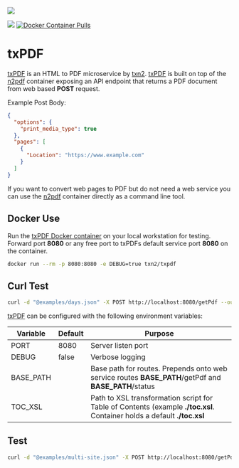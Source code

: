 ![](https://raw.githubusercontent.com/txn2/txpdf/master/assets/mast.jpg)

[![](https://images.microbadger.com/badges/image/txn2/txpdf.svg)](https://microbadger.com/images/txn2/txpdf "n2pdf")
[![Docker Container Pulls](https://img.shields.io/docker/pulls/txn2/txpdf.svg)](https://hub.docker.com/r/txn2/txpdf/)


# txPDF

[txPDF] is an HTML to PDF microservice by [txn2]. [txPDF] is built on top of the [n2pdf] container exposing an API endpoint that returns a PDF document from web based **POST** request.

Example Post Body:
```json
{
  "options": {
    "print_media_type": true
  },
  "pages": [
    {
      "Location": "https://www.example.com"
    }
  ]
}
```

If you want to convert web pages to PDF but do not need a web service you can use the [n2pdf] container directly as a command line tool.

## Docker Use

Run the [txPDF Docker container] on your local workstation for testing. Forward port **8080** or any free port to txPDFs default service port **8080** on the container.

```bash
docker run --rm -p 8080:8080 -e DEBUG=true txn2/txpdf
```

## Curl Test
```bash
curl -d "@examples/days.json" -X POST http://localhost:8080/getPdf --output test.pdf
```

[txPDF] can be configured with the following environment variables:

| Variable | Default | Purpose |
| -------- | ------- | ------- |
| PORT | 8080 | Server listen port |
| DEBUG | false | Verbose logging |
| BASE_PATH |  | Base path for routes. Prepends onto web service routes  **BASE_PATH**/getPdf and **BASE_PATH**/status |
| TOC_XSL | | Path to XSL transformation script for Table of Contents (example **./toc.xsl**. Container holds a default **./toc.xsl** |

## Test

```bash
curl -d "@examples/multi-site.json" -X POST http://localhost:8080/getPdf --output test.pdf
```

[n2pdf]:https://github.com/txn2/n2pdf
[txPDF]:https://github.com/txn2/txpdf
[txn2]:https://github.com/txn2
[txPDF Docker container]:https://hub.docker.com/r/txn2/txpdf/
